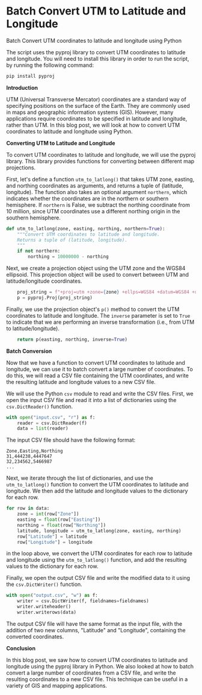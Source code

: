 # Batch Convert UTM to Latitude and Longitude
Batch Convert UTM coordinates to latitude and longitude using Python

The script uses the pyproj library to convert UTM coordinates to latitude and longitude. You will need to install this library in order to run the script, by running the following command:

```python
pip install pyproj
```

**Introduction**

UTM (Universal Transverse Mercator) coordinates are a standard way of specifying positions on the surface of the Earth. They are commonly used in maps and geographic information systems (GIS). However, many applications require coordinates to be specified in latitude and longitude, rather than UTM. In this blog post, we will look at how to convert UTM coordinates to latitude and longitude using Python.

**Converting UTM to Latitude and Longitude**

To convert UTM coordinates to latitude and longitude, we will use the pyproj library. This library provides functions for converting between different map projections.

First, let's define a function `utm_to_latlong()` that takes UTM zone, easting, and northing coordinates as arguments, and returns a tuple of (latitude, longitude). The function also takes an optional argument `northern`, which indicates whether the coordinates are in the northern or southern hemisphere. If `northern` is False, we subtract the northing coordinate from 10 million, since UTM coordinates use a different northing origin in the southern hemisphere.

```python
def utm_to_latlong(zone, easting, northing, northern=True):
    """Convert UTM coordinates to latitude and longitude.
    Returns a tuple of (latitude, longitude).
    """
    if not northern:
        northing = 10000000 - northing
```
Next, we create a projection object using the UTM zone and the WGS84 ellipsoid. This projection object will be used to convert between UTM and latitude/longitude coordinates.

```python
    proj_string = f"+proj=utm +zone={zone} +ellps=WGS84 +datum=WGS84 +units=m +no_defs"
    p = pyproj.Proj(proj_string)
```
Finally, we use the projection object's `p()` method to convert the UTM coordinates to latitude and longitude. The `inverse` parameter is set to `True` to indicate that we are performing an inverse transformation (i.e., from UTM to latitude/longitude).

```python
    return p(easting, northing, inverse=True)
```
**Batch Conversion**

Now that we have a function to convert UTM coordinates to latitude and longitude, we can use it to batch convert a large number of coordinates. To do this, we will read a CSV file containing the UTM coordinates, and write the resulting latitude and longitude values to a new CSV file.

We will use the Python `csv` module to read and write the CSV files. First, we open the input CSV file and read it into a list of dictionaries using the `csv.DictReader()` function.

```python
with open("input.csv", "r") as f:
    reader = csv.DictReader(f)
    data = list(reader)
```
The input CSV file should have the following format:

```
Zone,Easting,Northing
31,444238,4447647
32,234562,5466987
...
```
Next, we iterate through the list of dictionaries, and use the `utm_to_latlong()` function to convert the UTM coordinates to latitude and longitude. We then add the latitude and longitude values to the dictionary for each row.
```python
for row in data:
    zone = int(row["Zone"])
    easting = float(row["Easting"])
    northing = float(row["Northing"])
    latitude, longitude = utm_to_latlong(zone, easting, northing)
    row["Latitude"] = latitude
    row["Longitude"] = longitude
```
in the loop above, we convert the UTM coordinates for each row to latitude and longitude using the `utm_to_latlong()` function, and add the resulting values to the dictionary for each row.

Finally, we open the output CSV file and write the modified data to it using the `csv.DictWriter()` function.

```python
with open("output.csv", "w") as f:
    writer = csv.DictWriter(f, fieldnames=fieldnames)
    writer.writeheader()
    writer.writerows(data)
```

The output CSV file will have the same format as the input file, with the addition of two new columns, "Latitude" and "Longitude", containing the converted coordinates.

**Conclusion**

In this blog post, we saw how to convert UTM coordinates to latitude and longitude using the pyproj library in Python. We also looked at how to batch convert a large number of coordinates from a CSV file, and write the resulting coordinates to a new CSV file. This technique can be useful in a variety of GIS and mapping applications.
